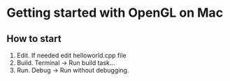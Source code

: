 # Getting started with OpenGL on Mac 

## How to start

1. Edit. If needed edit helloworld.cpp file
2. Build. Terminal -> Run build task...
3. Run. Debug -> Run without debugging.
